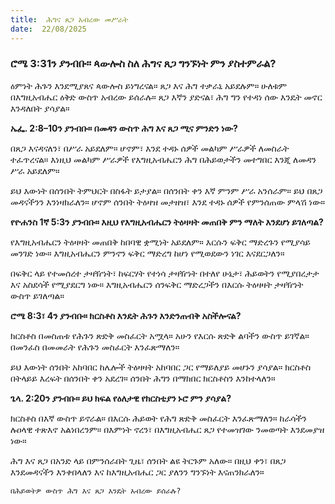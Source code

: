 ```yaml
---
title:  ሕግና ጸጋ አብረው መሥራት
date:  22/08/2025
---
```


### ሮሜ 3:31ን ያንብቡ። ጳውሎስ ስለ ሕግና ጸጋ ግንኙነት ምን ያስተምራል?

ዕምነት ሕጉን እንደሚያጸና ጳውሎስ ይነግረናል። ጸጋ እና ሕግ ተቃራኒ አይደሉም። ሁለቱም በእግዚአብሔር ዕቅድ ውስጥ አብረው ይሰራሉ። ጸጋ እኛን ያድናል፣ ሕግ ግን የተዳነ ሰው እንዴት መኖር እንዳለበት ያሳያል።

**ኤፌ. 2:8–10ን ያንብቡ። በመዳን ውስጥ ሕግ እና ጸጋ ሚና ምንድን ነው?**

በጸጋ እናዳናለን፣ በሥራ አይደለም። ሆኖም፣ እንደ ተዳኑ ሰዎች መልካም ሥራዎች ለመስራት ተፈጥረናል። እነዚህ መልካም ሥራዎች የእግዚአብሔርን ሕግ በሕይወታችን መተግበር እንጂ ለመዳን ሥራ አይደለም።

ይህ እውነት በሰንበት ትምህርት በስፋት ይታያል። በሰንበት ቀን እኛ ምንም ሥራ አንሰራም። ይህ በጸጋ መዳናችንን እንነዛክራለን። ሆኖም ሰንበት ትዕዛዝ መታዘዝ፣ እንደ ተዳኑ ሰዎች የምንሰጠው ምላሽ ነው።

**የዮሐንስ 1ኛ 5:3ን ያንብቡ። እዚህ የእግዚአብሔርን ትዕዛዛት መጠበቅ ምን ማለት እንደሆነ ይገለጣል?**

የእግዚአብሔርን ትዕዛዛት መጠበቅ ከበባዊ ቋሚነት አይደለም። እርሱን ፍቅር ማድረጉን የሚያሳይ መንገድ ነው። እግዚአብሔርን ምንኖን ፍቅር ማድረግ ከሆነ የሚወደውን ነገር እናደርጋለን።

በፍቅር ላይ የተመሰረተ ታዛዥነት፣ ከፍርሃት የተነሳ ታዛዥነት በተለየ ሁኔታ፣ ሕይወትን የሚያበረታታ እና አስደሳች የሚያደርግ ነው። እግዚአብሔርን ሰንፍቅር ማድረጋችን በእርሱ ትዕዛዛት ታዛዥነት ውስጥ ይገለጣል።

**ሮሜ 8:3፣ 4ን ያንብቡ። ክርስቶስ እንዴት ሕጉን እንድንጠብቅ አስችሎናል?**

ክርስቶስ በመስጠቱ የሕጉን ጽድቅ መስፈርት አሟላ። አሁን የእርሱ ጽድቅ ልባችን ውስጥ ይገኛል። በመንፈስ በመመራት የሕጉን መስፈርት እንፈጽማለን።

ይህ እውነት ሰንበት አከባበር ከሌሎች ትዕዛዛት አከባበር ጋር የማይለያይ መሆኑን ያሳያል። ክርስቶስ በትላይይ እረፍት በሰንበት ቀን አደረገ። ሰንበት ሕግን በማክበር ክርስቶስን እንከተላለን።

**ጌላ. 2:20ን ያንብቡ። ይህ ክፍል የዕለታዊ የክርስቲያን ኑሮ ምን ያሳያል?**

ክርስቶስ በእኛ ውስጥ ይኖራል። በእርሱ ሕይወት የሕግ ጽድቅ መስፈርት እንፈጽማለን። ከራሳችን ሉዐላዊ ተጽእኖ አልነበረንም። በእምነት ኖረን፣ በእግዚአብሔር ጸጋ የተመዝገው ንመወጣት እንደመያዝ ነው።

ሕግ እና ጸጋ በአንድ ላይ በምንሰራበት ጊዜ፣ ሰንበት ልዩ ትርጉም አለው። በዚህ ቀን፣ በጸጋ እንደመዳናችን እንቀበላለን እና ከእግዚአብሔር ጋር ያለንን ግንኙነት እናጠንክራለን።

`በሕይወትዎ ውስጥ ሕግ እና ጸጋ እንዴት አብረው ይሰራሉ?`
